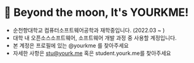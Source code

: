 # 🌙 Beyond the moon, It's YOURKME!
- 순천향대학교 컴퓨터소프트웨어공학과 재학중입니다. (2022.03 ~ )
- 대학 내 오픈소스소프트웨어, 소프트웨어 개발 과정 중 사용할 계정입니다.
- 본 계정은 프로필에 있는 @yourkme 를 찾아주세요
- 자세한 사항은 stu@yourk.me 혹은 student.yourk.me를 찾아주세요
